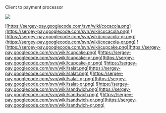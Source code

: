 Client to payment processor


[![](https://developer.android.com/images/brand/en_generic_rgb_wo_60.png)](https://play.google.com/store/apps/details?id=poweredby.sergey.pay.app)


![https://sergey-pay.googlecode.com/svn/wiki/cocacola.png](https://sergey-pay.googlecode.com/svn/wiki/cocacola.png)
![https://sergey-pay.googlecode.com/svn/wiki/cocacola-qr.png](https://sergey-pay.googlecode.com/svn/wiki/cocacola-qr.png)
![https://sergey-pay.googlecode.com/svn/wiki/cupcake.png](https://sergey-pay.googlecode.com/svn/wiki/cupcake.png)
![https://sergey-pay.googlecode.com/svn/wiki/cupcake-qr.png](https://sergey-pay.googlecode.com/svn/wiki/cupcake-qr.png)
![https://sergey-pay.googlecode.com/svn/wiki/salat.png](https://sergey-pay.googlecode.com/svn/wiki/salat.png)
![https://sergey-pay.googlecode.com/svn/wiki/salat-qr.png](https://sergey-pay.googlecode.com/svn/wiki/salat-qr.png)
![https://sergey-pay.googlecode.com/svn/wiki/sandwich.png](https://sergey-pay.googlecode.com/svn/wiki/sandwich.png)
![https://sergey-pay.googlecode.com/svn/wiki/sandwich-qr.png](https://sergey-pay.googlecode.com/svn/wiki/sandwich-qr.png)